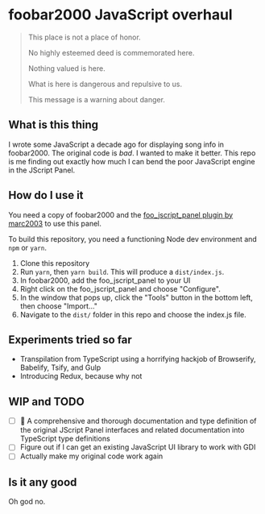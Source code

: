 # foobar2000 JavaScript overhaul

> This place is not a place of honor.
>
> No highly esteemed deed is commemorated here.
>
> Nothing valued is here.
>
> What is here is dangerous and repulsive to us.
>
> This message is a warning about danger.

## What is this thing

I wrote some JavaScript a decade ago for displaying song info in foobar2000. The original code is _bad_. I wanted to make it better. This repo is me finding out exactly how much I can bend the poor JavaScript engine in the JScript Panel.

## How do I use it

You need a copy of foobar2000 and the [foo_jscript_panel plugin by marc2003](https://github.com/marc2k3/foo_jscript_panel) to use this panel.

To build this repository, you need a functioning Node dev environment and `npm` or `yarn`.

1.  Clone this repository
1.  Run `yarn`, then `yarn build`. This will produce a `dist/index.js`.
1.  In foobar2000, add the foo_jscript_panel to your UI
1.  Right click on the foo_jscript_panel and choose "Configure".
1.  In the window that pops up, click the "Tools" button in the bottom left, then choose "Import..."
1.  Navigate to the `dist/` folder in this repo and choose the index.js file.

## Experiments tried so far

* Transpilation from TypeScript using a horrifying hackjob of Browserify, Babelify, Tsify, and Gulp
* Introducing Redux, because why not

## WIP and TODO

* [ ] 🏃‍ A comprehensive and thorough documentation and type definition of the original JScript Panel interfaces and related documentation into TypeScript type definitions
* [ ] Figure out if I can get an existing JavaScript UI library to work with GDI
* [ ] Actually make my original code work again

## Is it any good

Oh god no.
